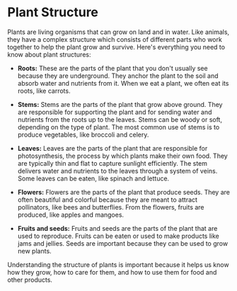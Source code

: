 # Plant Structure

Plants are living organisms that can grow on land and in water. Like animals, they have a complex structure which consists of different parts who work together to help the plant grow and survive. Here's everything you need to know about plant structures:

* **Roots:** These are the parts of the plant that you don't usually see because they are underground. They anchor the plant to the soil and absorb water and nutrients from it. When we eat a plant, we often eat its roots, like carrots.

* **Stems:** Stems are the parts of the plant that grow above ground. They are responsible for supporting the plant and for sending water and nutrients from the roots up to the leaves. Stems can be woody or soft, depending on the type of plant. The most common use of stems is to produce vegetables, like broccoli and celery.

* **Leaves:** Leaves are the parts of the plant that are responsible for photosynthesis, the process by which plants make their own food. They are typically thin and flat to capture sunlight efficiently. The stem delivers water and nutrients to the leaves through a system of veins. Some leaves can be eaten, like spinach and lettuce.

* **Flowers:** Flowers are the parts of the plant that produce seeds. They are often beautiful and colorful because they are meant to attract pollinators, like bees and butterflies. From the flowers, fruits are produced, like apples and mangoes.

* **Fruits and seeds:** Fruits and seeds are the parts of the plant that are used to reproduce. Fruits can be eaten or used to make products like jams and jellies. Seeds are important because they can be used to grow new plants.

Understanding the structure of plants is important because it helps us know how they grow, how to care for them, and how to use them for food and other products.
